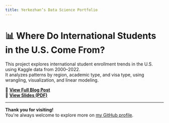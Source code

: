 ```yaml
---
title: Yerkezhan’s Data Science Portfolio
---
```


# 📊 Where Do International Students in the U.S. Come From?

This project explores international student enrollment trends in the U.S. using Kaggle data from 2000–2022.  
It analyzes patterns by region, academic type, and visa type, using wrangling, visualization, and linear modeling.

🔗 **[View Full Blog Post](https://yerkezhanmed.github.io/international-student-project/index.html)**  
📄 **[View Slides (PDF)](https://github.com/yerkezhanmed/international-student-project/blob/main/Final%20Presentation%20Yerkezhan%20Medetbekova.pdf)**

---

**Thank you for visiting!**  
You're always welcome to explore more on [my GitHub profile](https://github.com/yerkezhanmed).

